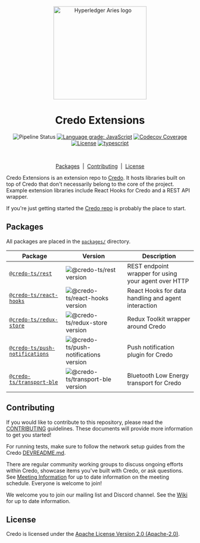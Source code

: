 <p align="center">
  <br />
  <img
    alt="Hyperledger Aries logo"
    src="https://raw.githubusercontent.com/openwallet-foundation/credo-ts/aa31131825e3331dc93694bc58414d955dcb1129/images/aries-logo.png"
    height="250px"
  />
</p>
<h1 align="center"><b>Credo Extensions</b></h1>
<p align="center">
  <img
    alt="Pipeline Status"
    src="https://github.com/openwallet-foundation/credo-ts-ext/workflows/Continuous%20Integration/badge.svg?branch=main"
  />
  <a
    href="https://lgtm.com/projects/g/openwallet-foundation/credo-ts-ext/context:javascript"
    ><img
      alt="Language grade: JavaScript"
      src="https://img.shields.io/lgtm/grade/javascript/g/openwallet-foundation/credo-ts-ext.svg?logo=lgtm&logoWidth=18"
  /></a>
  <a href="https://codecov.io/gh/openwallet-foundation/credo-ts-ext/"
    ><img
      alt="Codecov Coverage"
      src="https://img.shields.io/codecov/c/github/openwallet-foundation/credo-ts-ext/coverage.svg?style=flat-square"
  /></a>
  <a
    href="https://raw.githubusercontent.com/openwallet-foundation/credo-ts-ext/main/LICENSE"
    ><img
      alt="License"
      src="https://img.shields.io/badge/License-Apache%202.0-blue.svg"
  /></a>
  <a href="https://www.typescriptlang.org/"
    ><img
      alt="typescript"
      src="https://img.shields.io/badge/%3C%2F%3E-TypeScript-%230074c1.svg"
  /></a>
</p>
<br />

<p align="center">
  <a href="#packages">Packages</a> &nbsp;|&nbsp;
  <a href="#contributing">Contributing</a> &nbsp;|&nbsp;
  <a href="#license">License</a>
</p>

Credo Extensions is an extension repo to [Credo](https://github.com/openwallet-foundation/credo-ts.git). It hosts libraries built on top of Credo that don't necessarily belong to the core of the project. Example extension libraries include React Hooks for Credo and a REST API wrapper.

If you're just getting started the [Credo repo](https://github.com/openwallet-foundation/credo-ts.git) is probably the place to start.

## Packages

All packages are placed in the [`packages/`](./packages) directory.

| Package                                                                                      | Version                                                                                            | Description                                          |
| -------------------------------------------------------------------------------------------- | -------------------------------------------------------------------------------------------------- | ---------------------------------------------------- |
| [`@credo-ts/rest`](https://www.npmjs.com/package/@credo-ts/rest)                             | ![@credo-ts/rest version](https://img.shields.io/npm/v/@credo-ts/rest)                             | REST endpoint wrapper for using your agent over HTTP |
| [`@credo-ts/react-hooks`](https://www.npmjs.com/package/@credo-ts/react-hooks)               | ![@credo-ts/react-hooks version](https://img.shields.io/npm/v/@credo-ts/react-hooks)               | React Hooks for data handling and agent interaction  |
| [`@credo-ts/redux-store`](https://www.npmjs.com/package/@credo-ts/redux-store)               | ![@credo-ts/redux-store version](https://img.shields.io/npm/v/@credo-ts/redux-store)               | Redux Toolkit wrapper around Credo                   |
| [`@credo-ts/push-notifications`](https://www.npmjs.com/package/@credo-ts/push-notifications) | ![@credo-ts/push-notifications version](https://img.shields.io/npm/v/@credo-ts/push-notifications) | Push notification plugin for Credo                   |
| [`@credo-ts/transport-ble`](https://www.npmjs.com/package/@credo-ts/transport-ble)           | ![@credo-ts/transport-ble version](https://img.shields.io/npm/v/@credo-ts/transport-ble)           | Bluetooth Low Energy transport for Credo             |

## Contributing

If you would like to contribute to this repository, please read the [CONTRIBUTING](/CONTRIBUTING.md) guidelines. These documents will provide more information to get you started!

For running tests, make sure to follow the network setup guides from the Credo [DEVREADME.md](https://github.com/openwallet-foundation/credo-ts/blob/main/DEVREADME.md).

There are regular community working groups to discuss ongoing efforts within Credo, showcase items you've built with Credo, or ask questions. See [Meeting Information](https://github.com/openwallet-foundation/credo-ts/wiki/Meeting-Information) for up to date information on the meeting schedule. Everyone is welcome to join!

We welcome you to join our mailing list and Discord channel. See the [Wiki](https://github.com/openwallet-foundation/credo-ts/wiki/Communication) for up to date information.

## License

Credo is licensed under the [Apache License Version 2.0 (Apache-2.0)](/LICENSE).
